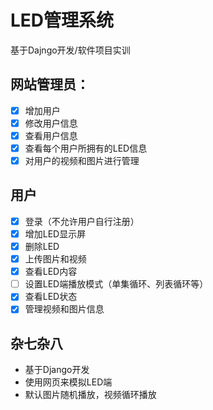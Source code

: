 # LED管理系统
基于Dajngo开发/软件项目实训

## 网站管理员：
- [x] 增加用户
- [x] 修改用户信息
- [x] 查看用户信息
- [x] 查看每个用户所拥有的LED信息
- [x] 对用户的视频和图片进行管理

## 用户
- [x] 登录（不允许用户自行注册）
- [x] 增加LED显示屏
- [x] 删除LED 
- [x] 上传图片和视频
- [x] 查看LED内容
- [ ] 设置LED端播放模式（单集循环、列表循环等）
- [x] 查看LED状态
- [x] 管理视频和图片信息

## 杂七杂八
- 基于Django开发
- 使用网页来模拟LED端
- 默认图片随机播放，视频循环播放
